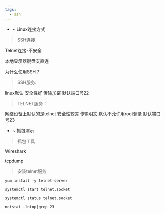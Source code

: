 ```yaml
---
tags:
  - ssh
---
```


- ~ Linux连接方式


>SSH连接

Telnet连接-不安全

本地显示器键盘支直连

为什么使用SSH？

>SSH服务: 

linux默认 安全性好 传输加密 默认端口号22



> TELNET服务：

网络设备上默认的是telnet 安全性较差 传输明文 默认不允许用root登录 默认端口号23 


- ~ 抓包演示


>抓包工具

Wireshark

tcpdump

> 安装telnet服务

```shell
yum install -y telnet-server

systemctl start telnet.socket

systemctl status telnet.socket 

netstat -lntup|grep 23

```